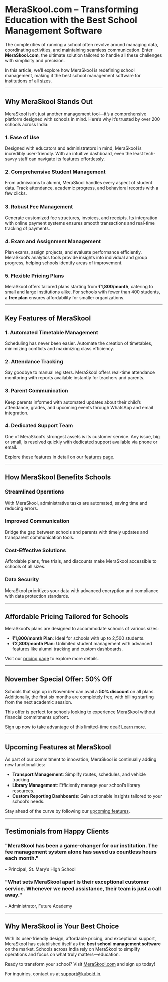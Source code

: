 # MeraSkool.com – Transforming Education with the Best School Management Software

The complexities of running a school often revolve around managing data, coordinating activities, and maintaining seamless communication. Enter **MeraSkool.com**, the ultimate solution tailored to handle all these challenges with simplicity and precision.

In this article, we’ll explore how MeraSkool is redefining school management, making it the best school management software for institutions of all sizes.

---

## **Why MeraSkool Stands Out**

MeraSkool isn’t just another management tool—it’s a comprehensive platform designed with schools in mind. Here’s why it’s trusted by over 200 schools across India:

### 1. **Ease of Use**
Designed with educators and administrators in mind, MeraSkool is incredibly user-friendly. With an intuitive dashboard, even the least tech-savvy staff can navigate its features effortlessly.

### 2. **Comprehensive Student Management**
From admissions to alumni, MeraSkool handles every aspect of student data. Track attendance, academic progress, and behavioral records with a few clicks.

### 3. **Robust Fee Management**
Generate customized fee structures, invoices, and receipts. Its integration with online payment systems ensures smooth transactions and real-time tracking of payments.

### 4. **Exam and Assignment Management**
Plan exams, assign projects, and evaluate performance efficiently. MeraSkool’s analytics tools provide insights into individual and group progress, helping schools identify areas of improvement.

### 5. **Flexible Pricing Plans**
MeraSkool offers tailored plans starting from **₹1,800/month**, catering to small and large institutions alike. For schools with fewer than 400 students, a **free plan** ensures affordability for smaller organizations.

---

## **Key Features of MeraSkool**

### **1. Automated Timetable Management**
Scheduling has never been easier. Automate the creation of timetables, minimizing conflicts and maximizing class efficiency.

### **2. Attendance Tracking**
Say goodbye to manual registers. MeraSkool offers real-time attendance monitoring with reports available instantly for teachers and parents.

### **3. Parent Communication**
Keep parents informed with automated updates about their child’s attendance, grades, and upcoming events through WhatsApp and email integration.

### **4. Dedicated Support Team**
One of MeraSkool’s strongest assets is its customer service. Any issue, big or small, is resolved quickly with dedicated support available via phone or email.

Explore these features in detail on our [features page](https://www.meraskool.com/feature).

---

## **How MeraSkool Benefits Schools**

### **Streamlined Operations**
With MeraSkool, administrative tasks are automated, saving time and reducing errors.

### **Improved Communication**
Bridge the gap between schools and parents with timely updates and transparent communication tools.

### **Cost-Effective Solutions**
Affordable plans, free trials, and discounts make MeraSkool accessible to schools of all sizes.

### **Data Security**
MeraSkool prioritizes your data with advanced encryption and compliance with data protection standards.

---

## **Affordable Pricing Tailored for Schools**

MeraSkool’s plans are designed to accommodate schools of various sizes:

- **₹1,800/month Plan**: Ideal for schools with up to 2,500 students.
- **₹2,800/month Plan**: Unlimited student management with advanced features like alumni tracking and custom dashboards.

Visit our [pricing page](https://www.meraskool.com/plan) to explore more details.

---

## **November Special Offer: 50% Off**

Schools that sign up in November can avail a **50% discount** on all plans. Additionally, the first six months are completely free, with billing starting from the next academic session.

This offer is perfect for schools looking to experience MeraSkool without financial commitments upfront.

Sign up now to take advantage of this limited-time deal! [Learn more](https://www.meraskool.com/plan).

---

## **Upcoming Features at MeraSkool**

As part of our commitment to innovation, MeraSkool is continually adding new functionalities:

- **Transport Management**: Simplify routes, schedules, and vehicle tracking.
- **Library Management**: Efficiently manage your school’s library resources.
- **Custom Reporting Dashboards**: Gain actionable insights tailored to your school’s needs.

Stay ahead of the curve by following our [upcoming features](https://www.meraskool.com/features/upcoming).

---

## **Testimonials from Happy Clients**

### "MeraSkool has been a game-changer for our institution. The fee management system alone has saved us countless hours each month."
– Principal, St. Mary’s High School

### "What sets MeraSkool apart is their exceptional customer service. Whenever we need assistance, their team is just a call away."
– Administrator, Future Academy

---

## **Why MeraSkool is Your Best Choice**

With its user-friendly design, affordable pricing, and exceptional support, MeraSkool has established itself as the **best school management software** on the market. Schools across India rely on MeraSkool to simplify operations and focus on what truly matters—education.

Ready to transform your school? Visit [MeraSkool.com](https://www.meraskool.com) and sign up today!

For inquiries, contact us at [support@kuboid.in](mailto:support@kuboid.in).  